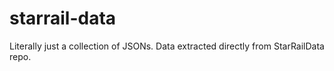 # starrail-data
 Literally just a collection of JSONs. Data extracted directly from StarRailData repo.

